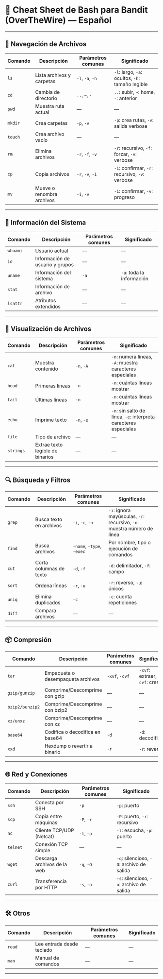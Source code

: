 # 📜 Cheat Sheet de Bash para Bandit (OverTheWire) — Español

---

## 📁 Navegación de Archivos

| Comando | Descripción | Parámetros comunes | Significado |
|--------|-------------|--------------------|-------------|
| `ls` | Lista archivos y carpetas | `-l`, `-a`, `-h` | `-l`: largo, `-a`: ocultos, `-h`: tamaño legible |
| `cd` | Cambia de directorio | `..`, `~`, `-` | `..`: subir, `~`: home, `-`: anterior |
| `pwd` | Muestra ruta actual | — | — |
| `mkdir` | Crea carpetas | `-p`, `-v` | `-p`: crea rutas, `-v`: salida verbose |
| `touch` | Crea archivo vacío | — | — |
| `rm` | Elimina archivos | `-r`, `-f`, `-v` | `-r`: recursivo, `-f`: forzar, `-v`: verbose |
| `cp` | Copia archivos | `-r`, `-v`, `-i` | `-i`: confirmar, `-r`: recursivo, `-v`: verbose |
| `mv` | Mueve o renombra archivos | `-i`, `-v` | `-i`: confirmar, `-v`: progreso |

---

## 📂 Información del Sistema

| Comando | Descripción | Parámetros comunes | Significado |
|--------|-------------|--------------------|-------------|
| `whoami` | Usuario actual | — | — |
| `id` | Información de usuario y grupos | — | — |
| `uname` | Información del sistema | `-a` | `-a`: toda la información |
| `stat` | Información de archivo | — | — |
| `lsattr` | Atributos extendidos | — | — |

---

## 📑 Visualización de Archivos

| Comando | Descripción | Parámetros comunes | Significado |
|--------|-------------|--------------------|-------------|
| `cat` | Muestra contenido | `-n`, `-A` | `-n`: numera líneas, `-A`: muestra caracteres especiales |
| `head` | Primeras líneas | `-n` | `-n`: cuántas líneas mostrar |
| `tail` | Últimas líneas | `-n` | `-n`: cuántas líneas mostrar |
| `echo` | Imprime texto | `-n`, `-e` | `-n`: sin salto de línea, `-e`: interpreta caracteres especiales |
| `file` | Tipo de archivo | — | — |
| `strings` | Extrae texto legible de binarios | — | — |

---

## 🔍 Búsqueda y Filtros

| Comando | Descripción | Parámetros comunes | Significado |
|--------|-------------|--------------------|-------------|
| `grep` | Busca texto en archivos | `-i`, `-r`, `-n` | `-i`: ignora mayúsculas, `-r`: recursivo, `-n`: muestra número de línea |
| `find` | Busca archivos | `-name`, `-type`, `-exec` | Por nombre, tipo o ejecución de comandos |
| `cut` | Corta columnas de texto | `-d`, `-f` | `-d`: delimitador, `-f`: campo |
| `sort` | Ordena líneas | `-r`, `-u` | `-r`: reverso, `-u`: únicos |
| `uniq` | Elimina duplicados | `-c` | `-c`: cuenta repeticiones |
| `diff` | Compara archivos | — | — |

---

## 📦 Compresión

| Comando | Descripción | Parámetros comunes | Significado |
|--------|-------------|--------------------|-------------|
| `tar` | Empaqueta o desempaqueta archivos | `-xvf`, `-cvf` | `-xvf`: extraer, `-cvf`: crear |
| `gzip/gunzip` | Comprime/Descomprime con gzip | — | — |
| `bzip2/bunzip2` | Comprime/Descomprime con bzip2 | — | — |
| `xz/unxz` | Comprime/Descomprime con xz | — | — |
| `base64` | Codifica o decodifica en base64 | `-d` | `-d`: decodificar |
| `xxd` | Hexdump o revertir a binario | `-r` | `-r`: revertir |

---

## 🌐 Red y Conexiones

| Comando | Descripción | Parámetros comunes | Significado |
|--------|-------------|--------------------|-------------|
| `ssh` | Conecta por SSH | `-p` | `-p`: puerto |
| `scp` | Copia entre máquinas | `-P`, `-r` | `-P`: puerto, `-r`: recursivo |
| `nc` | Cliente TCP/UDP (Netcat) | `-l`, `-p` | `-l`: escucha, `-p`: puerto |
| `telnet` | Conexión TCP simple | — | — |
| `wget` | Descarga archivos de la web | `-q`, `-O` | `-q`: silencioso, `-O`: archivo de salida |
| `curl` | Transferencia por HTTP | `-s`, `-o` | `-s`: silencioso, `-o`: archivo de salida |

---

## 🛠 Otros

| Comando | Descripción | Parámetros comunes | Significado |
|--------|-------------|--------------------|-------------|
| `read` | Lee entrada desde teclado | — | — |
| `man` | Manual de comandos | — | — |

---
